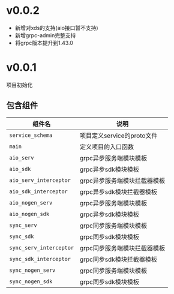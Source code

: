 # v0.0.2

+ 新增对xds的支持(aio接口暂不支持)
+ 新增grpc-admin完整支持
+ 将grpc版本提升到1.43.0

# v0.0.1

项目初始化

## 包含组件

| 组件名                  | 说明                         |
| ----------------------- | ---------------------------- |
| `service_schema`        | 项目定义service的proto文件   |
| `main`                  | 定义项目的入口函数           |
| `aio_serv`              | grpc异步服务端模块模板       |
| `aio_sdk`               | grpc异步sdk模块模板          |
| `aio_serv_interceptor`  | grpc异步服务端模块拦截器模板 |
| `aio_sdk_interceptor`   | grpc异步sdk模块拦截器模板    |
| `aio_nogen_serv`        | grpc异步服务端模块模板       |
| `aio_nogen_sdk`         | grpc异步sdk模块模板          |
| `sync_serv`             | grpc同步服务端模块模板       |
| `sync_sdk`              | grpc同步sdk模块模板          |
| `sync_serv_interceptor` | grpc同步服务端模块拦截器模板 |
| `sync_sdk_interceptor`  | grpc同步sdk模块拦截器模板    |
| `sync_nogen_serv`       | grpc同步服务端模块模板       |
| `sync_nogen_sdk`        | grpc同步sdk模块模板          |